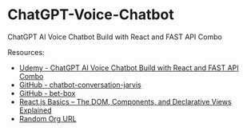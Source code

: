# ChatGPT-Voice-Chatbot
 ChatGPT AI Voice Chatbot Build with React and FAST API Combo

Resources:

- [Udemy - ChatGPT AI Voice Chatbot Build with React and FAST API Combo](https://www.udemy.com/course/chatgpt-ai-voice-chatbot-build-with-react-and-fast-api-combo) 
- [GitHub - chatbot-conversation-jarvis](https://github.com/coderaidershaun/chatbot-conversation-jarvis)
- [GitHub - bet-box](https://github.com/coderaidershaun/bet-box)
- [React.js Basics – The DOM, Components, and Declarative Views Explained](https://www.freecodecamp.org/news/reactjs-basics-dom-components-declarative-views/)
- [Random Org URL](https://www.random.org/integers/?num=1&min=1&max=100&col=1&base=10&format=plain&rnd=new)
